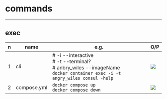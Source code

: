 # commands

---

## exec
|n|name|e.g.|O/P|
|-|----|----|---|
|1|cli |# -i --interactive<br/> # -t --terminal?<br/> # anbry_wiles --imageName<br/>`docker container exec -i -t angry_wiles consul -help`|[<img src="https://i.imgur.com/RiMUEej.png">](https://i.imgur.com/RiMUEej.png)|
|2|compose.yml|`docker compose up`<br/>`docker compose down`|[<img src="https://i.imgur.com/CUMAjk2.png">](https://i.imgur.com/CUMAjk2.png)|
